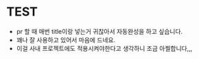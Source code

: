# TEST

- pr 할 때 매번 title이랑 넣는거 귀찮아서 자동완성을 하고 싶습니다.
- 꽤나 잘 사용하고 있어서 마음에 드네요.
- 이걸 사내 프로젝트에도 적용시켜야한다고 생각하니 조금 아찔합니다,,,
